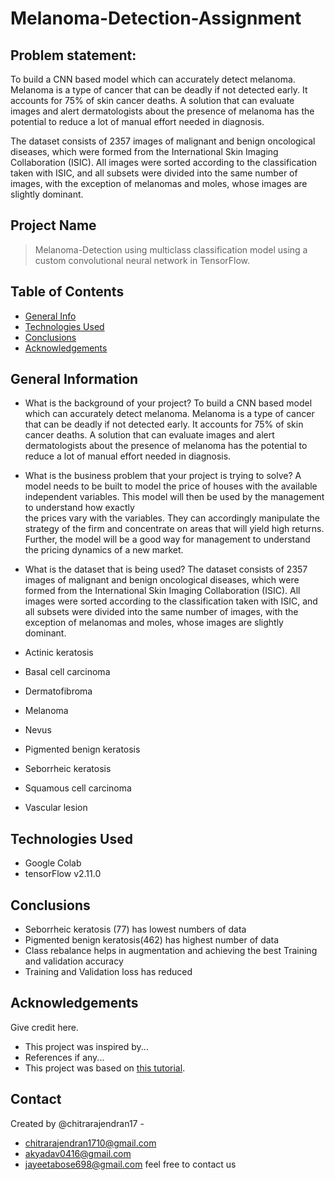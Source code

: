 # Melanoma-Detection-Assignment

## Problem statement: 
To build a CNN based model which can accurately detect melanoma. Melanoma is a type of cancer that can be deadly if not detected early. It accounts for 75% of skin cancer deaths. A solution that can evaluate images and alert dermatologists about the presence of melanoma has the potential to reduce a lot of manual effort needed in diagnosis.

The dataset consists of 2357 images of malignant and benign oncological diseases, which were formed from the International Skin Imaging Collaboration (ISIC). All images were sorted according to the classification taken with ISIC, and all subsets were divided into the same number of images, with the exception of melanomas and moles, whose images are slightly dominant.


## Project Name
> Melanoma-Detection using multiclass classification model using a custom convolutional neural network in TensorFlow. 

## Table of Contents
* [General Info](#general-information)
* [Technologies Used](#technologies-used)
* [Conclusions](#conclusions)
* [Acknowledgements](#acknowledgements)

<!-- You can include any other section that is pertinent to your problem -->

## General Information

- What is the background of your project?
  To build a CNN based model which can accurately detect melanoma. Melanoma is a type of cancer that can be deadly if not detected early. It accounts for 75% of skin cancer   deaths. A solution that can evaluate images and alert dermatologists about the presence of melanoma has the potential to reduce a lot of manual effort needed in diagnosis.

- What is the business problem that your project is trying to solve?
  A model needs to be built to model the price of houses with the available independent variables. This model will then be used by the management to understand how exactly  
  the prices vary with the variables. They can accordingly manipulate the strategy of the firm and concentrate on areas that will yield high returns. Further, the model       will be a good way for management to understand the pricing dynamics of a new market.

- What is the dataset that is being used?
  The dataset consists of 2357 images of malignant and benign oncological diseases, which were formed from the International Skin Imaging Collaboration (ISIC). All images     were sorted according to the classification taken with ISIC, and all subsets were divided into the same number of images, with the exception of melanomas and moles, whose   images are slightly dominant.

- Actinic keratosis
- Basal cell carcinoma
- Dermatofibroma
- Melanoma
- Nevus
- Pigmented benign keratosis
- Seborrheic keratosis
- Squamous cell carcinoma
- Vascular lesion

## Technologies Used
- Google Colab
- tensorFlow v2.11.0
  
## Conclusions
- Seborrheic keratosis (77) has lowest numbers of data
- Pigmented benign keratosis(462) has highest number of data
- Class rebalance helps in augmentation and achieving the best Training and validation accuracy
- Training and Validation loss has reduced

## Acknowledgements
Give credit here.
- This project was inspired by...
- References if any...
- This project was based on [this tutorial](https://www.example.com).


## Contact
Created by @chitrarajendran17 - 
- chitrarajendran1710@gmail.com
- akyadav0416@gmail.com
- jayeetabose698@gmail.com
feel free to contact us


<!-- Optional -->
<!-- ## License -->
<!-- This project is open source and available under the [... License](). -->

<!-- You don't have to include all sections - just the one's relevant to your project -->
